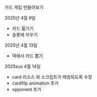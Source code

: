 카드 게임 만들어보기

2025년 4월 9일
 - 카드 옮기기
 - 슬롯에 끼우기


2025년 4월 13일
 - 덱에서 카드 뽑기

2025sus 4월 14일
 - card 리소스 와 스크립트가 매칭되도록 수정
 - cardfilp animation 추가
 - opponent 추가   
